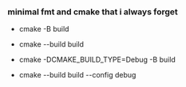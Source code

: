 ### minimal fmt and cmake that i always forget

- cmake -B build
- cmake --build build

- cmake -DCMAKE_BUILD_TYPE=Debug -B build
- cmake --build build --config debug 
